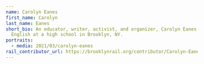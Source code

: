 ```yaml
---
name: Carolyn Eanes
first_name: Carolyn
last_name: Eanes
short_bio: An educator, writer, activist, and organizer, Carolyn Eanes teaches
  English at a high school in Brooklyn, NY.
portraits:
  - media: 2021/03/carolyn-eanes
rail_contributor_url: https://brooklynrail.org/contributor/Carolyn-Eanes
---
```

